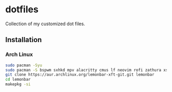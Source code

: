 # dotfiles
Collection of my customized dot files.

## Installation
### Arch Linux
```bash
sudo pacman -Syu
sudo pacman -S bspwm sxhkd mpv alacritty cmus lf neovim rofi zathura xsecurelock
git clone https://aur.archlinux.org/lemonbar-xft-git.git lemonbar
cd lemonbar
makepkg -si
```
